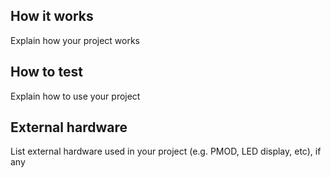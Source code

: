 <!---

This file is used to generate your project datasheet. Please fill in the information below and delete any unused
sections.

You can also include images in this folder and reference them in the markdown. Each image must be less than
512 kb in size, and the combined size of all images must be less than 1 MB.
-->

## How it works 

Explain how your project works

## How to test 

Explain how to use your project

## External hardware 

List external hardware used in your project (e.g. PMOD, LED display, etc), if any

